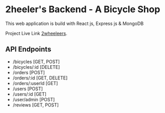 # 2heeler's Backend - A Bicycle Shop

This web application is build with React js, Express js & MongoDB


Project Live Link [2wheeleers](https://twowheelers.web.app/).

## API Endpoints

- /bicycles [GET, POST]
- /bicycles/:id [DELETE]
- /orders [POST]
- /orders/:id [GET, DELETE]
- /orders/:userId [GET]
- /users [POST]
- /users/:id [GET]
- /user/admin [POST]
- /reviews [GET, POST]